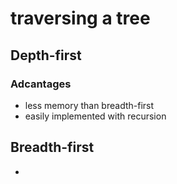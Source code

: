 # traversing a tree
## Depth-first
### Adcantages
- less memory than breadth-first
- easily implemented with recursion

## Breadth-first
- 